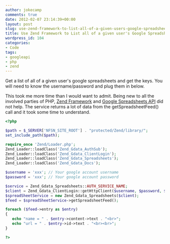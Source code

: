 ```yaml
---
author: jokecamp
comments: true
date: 2012-02-07 23:14:39+00:00
layout: post
slug: use-zend-framework-to-list-all-of-a-given-users-google-spreadsheets
title: Use Zend Framework to List all of a given user's Google Spreadsheets
wordpress_id: 104
categories:
- Code
tags:
- googleapi
- php
- zend
---
```


Get a list of all of a given user's google spreadsheets and get the keys. You will need to know the username/password and plug them in below.

This took me more time than I would want to admit. Being new to all the involved parties of PHP, [Zend Framework](http://framework.zend.com/manual/en/zend.gdata.spreadsheets.html) and [Google Spreadsheets API](http://code.google.com/apis/spreadsheets/) did not help. The service returns a lot of data from the getSpreadsheetFeed() call and it took some time to understand.


```php
<?php

$path = $_SERVER['NFSN_SITE_ROOT'] . "protected/Zend/library/";
set_include_path($path);

require_once 'Zend/Loader.php';
Zend_Loader::loadClass('Zend_Gdata_AuthSub');
Zend_Loader::loadClass('Zend_Gdata_ClientLogin');
Zend_Loader::loadClass('Zend_Gdata_Spreadsheets');
Zend_Loader::loadClass('Zend_Gdata_Docs');

$username = 'xxx'; // Your google account username
$password = 'xxx'; // Your google account password

$service = Zend_Gdata_Spreadsheets::AUTH_SERVICE_NAME;
$client = Zend_Gdata_ClientLogin::getHttpClient($username, $password, $service);
$spreadSheetService = new Zend_Gdata_Spreadsheets($client);
$feed = $spreadSheetService->getSpreadsheetFeed();

foreach ($feed->entry as $entry)
{
   echo "name = " . $entry->content->text . "<br>";
   echo "url = " . $entry->id->text . "<br><br>";
}

?>
```
